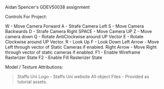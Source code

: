 Aidan Spencer's GDEV50038 assignment 

Controls For Project:

W - Move Camera Forward
A - Strafe Camera Left
S - Move Camera Backwards
D - Strafe Camera Right
SPACE - Move Camera UP
Z - Move camera down
Q - Rotate AntiClockwise around UP Vector
E - Rotate Clockwise around UP Vector.
R - Look Up
F - Look Down
Left Arrow - Move Left through vector of Static Cameras if enabled.
Right Arrow - Move Right through vector of static cameras if enabled.
F1 - Enable Wireframe Rasterizer State
F2 - Enable Fill Rasterizer State

Model / Texture Attributions:

> Staffs Uni Logo - Staffs Uni website
> All object Files - Provided as tutorial assets.